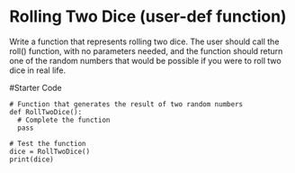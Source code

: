 # Rolling Two Dice (user-def function)

Write a function that represents rolling two dice. The user should call the roll() function, with no parameters needed, and the function should return one of the  random numbers that would be possible if you were to roll two dice in real life.

#Starter Code
```
# Function that generates the result of two random numbers
def RollTwoDice():
  # Complete the function
  pass

# Test the function
dice = RollTwoDice()
print(dice)
```
